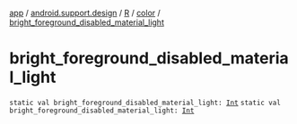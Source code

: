 [app](../../../index.md) / [android.support.design](../../index.md) / [R](../index.md) / [color](index.md) / [bright_foreground_disabled_material_light](./bright_foreground_disabled_material_light.md)

# bright_foreground_disabled_material_light

`static val bright_foreground_disabled_material_light: `[`Int`](https://kotlinlang.org/api/latest/jvm/stdlib/kotlin/-int/index.html)
`static val bright_foreground_disabled_material_light: `[`Int`](https://kotlinlang.org/api/latest/jvm/stdlib/kotlin/-int/index.html)